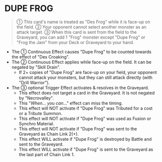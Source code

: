 
# DUPE FROG  
> ① This card's name is treated as "Des Frog" while it is face-up on the field. ② Your opponent cannot select another monster as an attack target. ③ When this card is sent from the field to the Graveyard, you can add 1 "Frog" monster except "Dupe Frog" or "Frog the Jam" from your Deck or Graveyard to your hand.

*   The ① Continuous Effect causes "Dupe Frog" to be counted towards the effect of "Des Croaking".
*   The ② Continuous Effect applies while face-up on the field. It can be negated by "Skill Drain".
    *   If 2+ copies of "Dupe Frog" are face-up on your field, your opponent cannot attack your monsters, but they can still attack directly (with "Drill Warrior").
*   The ③ optional Trigger Effect activates & resolves in the Graveyard.
    *   This effect does not target a card in the Graveyard. It is not negated by "Necrovalley".
    *   This "_When... you can_..." effect can miss the timing.
    *   This effect will NOT activate if "Dupe Frog" was Tributed for a cost or a Tribute Summon.
    *   This effect will NOT activate if "Dupe Frog" was used as Fusion or Synchro Material.
    *   This effect will NOT activate if "Dupe Frog" was sent to the Graveyard as Chain Link 2(+).
    *   This effect WILL activate if "Dupe Frog" is destroyed by Battle and sent to the Graveyard.
    *   This effect WILL activate if "Dupe Frog" is sent to the Graveyard as the last part of Chain Link 1.

  